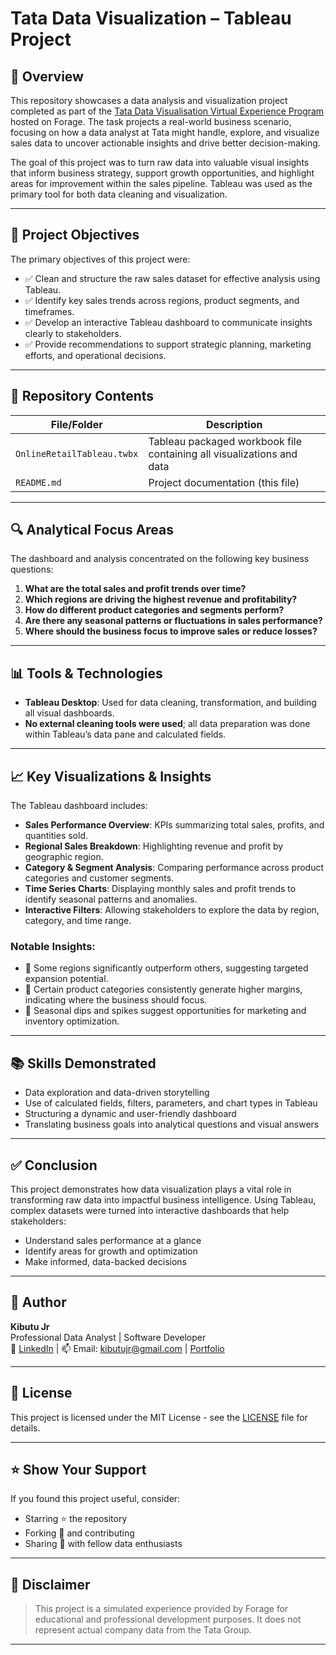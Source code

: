 
# Tata Data Visualization – Tableau Project

## 📌 Overview

This repository showcases a data analysis and visualization project completed as part of the [Tata Data Visualisation Virtual Experience Program](https://www.theforage.com/simulations/tata/data-visualisation-p5xo) hosted on Forage. The task projects a real-world business scenario, focusing on how a data analyst at Tata might handle, explore, and visualize sales data to uncover actionable insights and drive better decision-making.

The goal of this project was to turn raw data into valuable visual insights that inform business strategy, support growth opportunities, and highlight areas for improvement within the sales pipeline. Tableau was used as the primary tool for both data cleaning and visualization.

---

## 🎯 Project Objectives

The primary objectives of this project were:

- ✅ Clean and structure the raw sales dataset for effective analysis using Tableau.
- ✅ Identify key sales trends across regions, product segments, and timeframes.
- ✅ Develop an interactive Tableau dashboard to communicate insights clearly to stakeholders.
- ✅ Provide recommendations to support strategic planning, marketing efforts, and operational decisions.

---

## 📁 Repository Contents

| File/Folder         | Description                                                                 |
|---------------------|-----------------------------------------------------------------------------|
| `OnlineRetailTableau.twbx` | Tableau packaged workbook file containing all visualizations and data |
| `README.md`         | Project documentation (this file)                                           |

---

## 🔍 Analytical Focus Areas

The dashboard and analysis concentrated on the following key business questions:

1. **What are the total sales and profit trends over time?**
2. **Which regions are driving the highest revenue and profitability?**
3. **How do different product categories and segments perform?**
4. **Are there any seasonal patterns or fluctuations in sales performance?**
5. **Where should the business focus to improve sales or reduce losses?**

---

## 📊 Tools & Technologies

- **Tableau Desktop**: Used for data cleaning, transformation, and building all visual dashboards.
- **No external cleaning tools were used**; all data preparation was done within Tableau’s data pane and calculated fields.

---

## 📈 Key Visualizations & Insights

The Tableau dashboard includes:

- **Sales Performance Overview**: KPIs summarizing total sales, profits, and quantities sold.
- **Regional Sales Breakdown**: Highlighting revenue and profit by geographic region.
- **Category & Segment Analysis**: Comparing performance across product categories and customer segments.
- **Time Series Charts**: Displaying monthly sales and profit trends to identify seasonal patterns and anomalies.
- **Interactive Filters**: Allowing stakeholders to explore the data by region, category, and time range.

### Notable Insights:

- 📌 Some regions significantly outperform others, suggesting targeted expansion potential.
- 📌 Certain product categories consistently generate higher margins, indicating where the business should focus.
- 📌 Seasonal dips and spikes suggest opportunities for marketing and inventory optimization.

---

## 📚 Skills Demonstrated

- Data exploration and data-driven storytelling
- Use of calculated fields, filters, parameters, and chart types in Tableau
- Structuring a dynamic and user-friendly dashboard
- Translating business goals into analytical questions and visual answers

---

## ✅ Conclusion

This project demonstrates how data visualization plays a vital role in transforming raw data into impactful business intelligence. Using Tableau, complex datasets were turned into interactive dashboards that help stakeholders:

- Understand sales performance at a glance
- Identify areas for growth and optimization
- Make informed, data-backed decisions

---

## 👤 Author

**Kibutu Jr**  
Professional Data Analyst | Software Developer  
📧 [LinkedIn](https://www.linkedin.com/in/fred-kibutu/) | 📫 Email: kibutujr@gmail.com | [Portfolio](https://kibutujr.github.io/Portfolio-KibutuJr/)

---

## 📜 License

This project is licensed under the MIT License - see the [LICENSE](LICENSE) file for details.

---

## ⭐ Show Your Support

If you found this project useful, consider:

- Starring ⭐ the repository
- Forking 🍴 and contributing
- Sharing 🔁 with fellow data enthusiasts

---

## 📌 Disclaimer

> This project is a simulated experience provided by Forage for educational and professional development purposes. It does not represent actual company data from the Tata Group.

---
